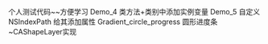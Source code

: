 个人测试代码~~方便学习
Demo_4 类方法+类别中添加实例变量
Demo_5 自定义NSIndexPath 给其添加属性
Gradient_circle_progress 圆形进度条~CAShapeLayer实现